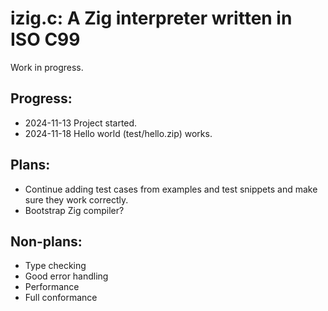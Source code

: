 # izig.c: A Zig interpreter written in ISO C99

Work in progress.

## Progress:
- 2024-11-13 Project started.
- 2024-11-18 Hello world (test/hello.zip) works.

## Plans:
- Continue adding test cases from examples and test snippets and make sure they work correctly.
- Bootstrap Zig compiler?

## Non-plans:
- Type checking
- Good error handling
- Performance
- Full conformance

